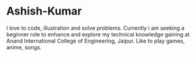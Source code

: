 # Ashish-Kumar
I love to code, illustration and solve problems. Currently i am seeking a beginner role to enhance and explore my technical knowledge gaining at Anand International College of Engineering, Jaipur. Like to play games, anime, songs.

